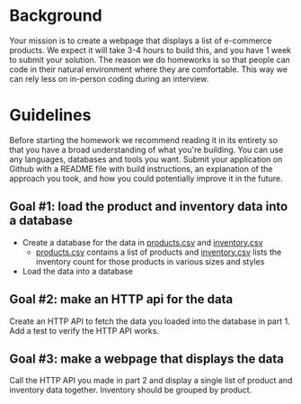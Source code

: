 # Background
Your mission is to create a webpage that displays a list of e-commerce products.  We expect it will take 3-4 hours to build this, and you have 1 week to submit your solution.  The reason we do homeworks is so that people can code in their natural environment where they are comfortable.  This way we can rely less on in-person coding during an interview.

# Guidelines
Before starting the homework we recommend reading it in its entirety so that you have a broad understanding of what you're building. You can use any languages, databases and tools you want.
Submit your application on Github with a README file with build instructions, an explanation of the approach you took, and how you could potentially improve it in the future.

## Goal #1: load the product and inventory data into a database
- Create a database for the data in [products.csv](https://github.com/bonobos/fullstack_homework/blob/master/products.csv) and [inventory.csv](https://github.com/bonobos/fullstack_homework/blob/master/inventory.csv)
  - [products.csv](https://github.com/bonobos/fullstack_homework/blob/master/products.csv) contains a list of products and [inventory.csv](https://github.com/bonobos/fullstack_homework/blob/master/inventory.csv) lists the inventory count for those products in various sizes and styles
- Load the data into a database

## Goal #2: make an HTTP api for the data
Create an HTTP API to fetch the data you loaded into the database in part 1.  Add a test to verify the HTTP API works.

## Goal #3: make a webpage that displays the data

Call the HTTP API you made in part 2 and display a single list of product and inventory data together.  Inventory should be grouped by product.
